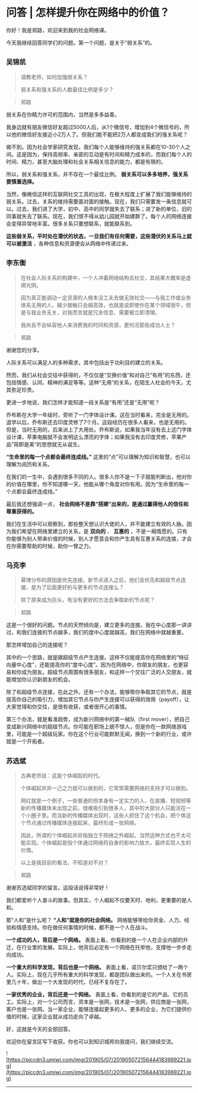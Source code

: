 # 问答 | 怎样提升你在网络中的价值？

你好！我是郑路，欢迎来到我的社会网络课。

今天我继续回答同学们的问题。第一个问题，是关于“弱关系”的。

## `吴锦凯 `

> 请教老师，如何加强弱关系？ 
> 
> 弱关系和强关系的人数最佳比例是多少？

> 郑路

弱关系在你精力许可的范围内，当然是多多益善。

我身边就有朋友微信好友超过5000人后，从1个微信号，增加到4个微信号的，所以他的微信好友接近小2万人了。但我们能不能把2万人都变成我们的强关系呢？

做不到。因为社会学家研究发现，我们每个人能够维持的强关系都在10-30个人之间。这是因为，保持高频率、亲密的互动是有时间和精力成本的，而我们每个人的时间、精力，甚至大脑处理和社会关系相关信息的能力，都是有限的。

所以，弱关系和强关系，并不存在一个最佳比例。 **弱关系可以多多培养，强关系要慎重选择。**

当然，像微信这样的互联网社交工具的出现，在极大程度上扩展了我们能够维持的弱关系。过去，关系的维持需要面对面的接触。现在，我们只需要发一条信息就可以。过去，我们进了大学，初中、高中的同学就失去了联系；进了新的单位，旧的同事就失去了联系。现在，我们恨不得从幼儿园就开始建群了。每个人的网络连接会变得异常地丰富。很多关系只要想联系，就能联系到。

 **这些弱关系，平时处在潜伏的状态，一旦我们有任何需要，这些潜伏的关系马上就可以被激活** ，各种信息和资源便会从网络中传递过来。

## `李东衡 `

> 在社会人际关系的构建中，一个人冲着网络结构去社交，其结果大概率是虚掷光阴。
> 
> 因为真正能调动一定资源的人根本没工夫去做无效社交——与我工作或业务体系无用的人，越少接触只会越高效，也就是说即使你在某个领域很牛，但是与我业务无关，对我而言就是冗余信息、需要被立即清理。
> 
> 我尚且不会纵容他人来消费我的时间和资源，更何况那些成功人士？

> 郑路

谢谢您的分享。

人际关系可以满足人的多种需求，其中包括出于功利目的建立的关系。

然而，我们从社会交往中获得的，不仅仅是“交换价值”和对自己“有用”的东西，还包括情感、认同、精神的满足等等。这种“无用”的关系，在陌生人社会的今天，尤其弥足珍贵。

更进一步地说，我们怎样才能知道一段关系是“有用”还是“无用”呢？

乔布斯在大学一年级时，旁听了一门字体设计课。这在当时看来，完全是无用的。退学以后，乔布斯还去印度灵修了7个月。这段经历在很多人看来，也是无用的。但是，当时无用的，后来派上了大用处。乔布斯说，如果我当年没有去上这门字体设计课，苹果电脑就不会发明这么漂亮的字体；如果我没有去印度灵修，苹果产品“简即是美”的思想就无从诞生。

 **“生命里的每一个点都会最终连成线。”** 这里的“点”可以理解为知识和智慧，也可以理解为阅历和关系。

在我们的一生中，会遇到很多不同的人。很多人你不是一下子就能判断出，他对你的价值在哪里，你不知道哪一天，他能从哪个角度对你有用。因为“生命里的每一个点都会最终连成线。”

最后我还想强调一点， **社会网络不是靠“搭建”出来的，是通过赢得他人的信任和尊重获得的。**

我们在生活中可以观察到，那些整天想认识大佬的人，并不能建立有效的人脉。因为我们希望在网络里建立的关系，是 **双向的** 、 **互惠的** ，不是一厢情愿的。只有你能够为别人带来价值的时候，别人才愿意会和你产生具有互惠关系的连接，才会在你需要帮助的时候，助你一臂之力。

## `马克李 `

> 幂律分布的原因是优先连接。新节点进入之后，他们会优先和超级节点连接，是为了后面更好的与更多的节点连接么？ 
> 
> 除了原来成为巨头，有没有更好的方法去争取新的节点呢？

> 郑路

这是一个很好的问题。节点的天然倾向是，建立更多的连接。我在中心度那一讲讲过，和我们连接的节点越多，我们的度中心度就越高，我们在网络中就越重要。

那怎样增加自己的连接呢？

其中的一个思路，就是跟超级节点产生连接。这样不仅能提高你在网络里的“特征向量中心度”，还能提高你的“度中心度”。因为在网络中，你朋友的朋友，也更容易和你成为朋友。超级节点周围有很多朋友，和这样一个交往广泛的人交朋友，就能增加你认识新朋友的机会。

除了和超级节点连接，在此之外，还有一个办法，能够帮你争取其它的节点，就是提高你自己的吸引力，增加其它节点与你产生连接可以获得的效用（payoff），让大家觉得和你交往，是很有收获，或者很开心的事情。

第三个办法，就是看准趋势，成为新兴网络中的第一梯队（first mover），把自己变成新兴网络中的超级节点。你可能在职场上貌不惊人，但是你在一款网络游戏里，可能是一个超级玩家。你在这个行业可能默默无闻，换到一个新的行业，或许就是一个开拓者。

## `苏选斌 `

> 古典老师说：这是个体崛起的时代。
> 
> 个体崛起并非一己之力就可以做到的，它常常需要网络的支持才可以做到。
> 
> 网红就是一个例子，一些普通的但本身有一定实力的人，在直播、短视频等新的传播媒体未出现之前，很难吸引到很多人，其中的大部分人只能活在一个小圈子里。而当新的传播媒体出现时，这些人抓住了这个机会，把个体这个节点通过传播媒体连接起来，最终形成一张网络。 
> 
> 因此，所谓的个体崛起并非指独立于网络之外崛起，当然这种方式也不太可能实现。个体崛起是指个体通过网络将自身的影响力放大，最终实现人生的价值。 
> 
> 以上是我目前的看法，不知道对不对？

> 郑路

谢谢苏选斌同学的留言。这段话说得非常好！

我们都爱听个人奋斗的故事。但其实，个人崛起不仅要天时、地利，更重要的是人和。

那“人和”是什么呢？ **“人和”就是你的社会网络。** 网络能够带给你资金、人力、经验和情感支持。你在做任何事情的时候，都不是一个人在战斗。

 **一个成功的人，背后是一个网络。** 表面上看，你看到的是一个人在企业内部的升迁，在行业里的发展。实际上，他背后必定有一个网络在托举他，支撑他一步步走向成功。

 **一个重大的科学发现，背后也是一个网络。** 表面上看，诺贝尔奖只颁给了一两个人。实际上，现在几乎所有重大的科学发现，都是团队做出来的。一个人关在书房里几十年，做出一个大发现的时代，已经不复存在了。

 **一家优秀的企业，背后还是一个网络。** 表面上看，你看到的是它的产品、它的员工。实际上，对一个公司而言，资本是一张网，技术是一张网，供应商是一张网，客户也是一张网。当一家企业，能够连接起更多的人、更多的企业，为它们提供价值的时候，这家企业就从成功走向了卓越。

好，这就是今天的全部回答。

欢迎你在留言区写下收获。你也可以到知识城邦向我提问，我们继续交流。

![https://piccdn3.umiwi.com/img/201905/07/201905072156444183989221.jpg](https://piccdn3.umiwi.com/img/201905/07/201905072156444183989221.jpg)

---
